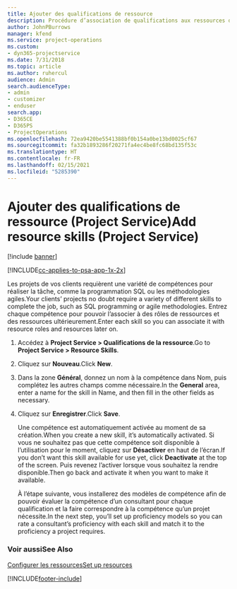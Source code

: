 ```yaml
---
title: Ajouter des qualifications de ressource
description: Procédure d’association de qualifications aux ressources dans Project Service
author: JohnPBurrows
manager: kfend
ms.service: project-operations
ms.custom:
- dyn365-projectservice
ms.date: 7/31/2018
ms.topic: article
ms.author: ruhercul
audience: Admin
search.audienceType:
- admin
- customizer
- enduser
search.app:
- D365CE
- D365PS
- ProjectOperations
ms.openlocfilehash: 72ea9420be5541388bf0b154a0be13bd0025cf67
ms.sourcegitcommit: fa32b1893286f20271fa4ec4be8fc68bd135f53c
ms.translationtype: HT
ms.contentlocale: fr-FR
ms.lasthandoff: 02/15/2021
ms.locfileid: "5285390"
---
```

# <a name="add-resource-skills-project-service"></a><span data-ttu-id="1a045-103">Ajouter des qualifications de ressource (Project Service)</span><span class="sxs-lookup"><span data-stu-id="1a045-103">Add resource skills (Project Service)</span></span>

[!include [banner](../includes/psa-now-project-operations.md)]

[!INCLUDE[cc-applies-to-psa-app-1x-2x](../includes/cc-applies-to-psa-app-1x-2x.md)]

<span data-ttu-id="1a045-104">Les projets de vos clients requièrent une variété de compétences pour réaliser la tâche, comme la programmation SQL ou les méthodologies agiles.</span><span class="sxs-lookup"><span data-stu-id="1a045-104">Your clients’ projects no doubt require a variety of different skills to complete the job, such as SQL programming or agile methodologies.</span></span> <span data-ttu-id="1a045-105">Entrez chaque compétence pour pouvoir l’associer à des rôles de ressources et des ressources ultérieurement.</span><span class="sxs-lookup"><span data-stu-id="1a045-105">Enter each skill so you can associate it with resource roles and resources later on.</span></span>  
  
1. <span data-ttu-id="1a045-106">Accédez à **Project Service > Qualifications de la ressource**.</span><span class="sxs-lookup"><span data-stu-id="1a045-106">Go to **Project Service > Resource Skills**.</span></span>  
  
2. <span data-ttu-id="1a045-107">Cliquez sur **Nouveau**.</span><span class="sxs-lookup"><span data-stu-id="1a045-107">Click **New**.</span></span>  
  
3. <span data-ttu-id="1a045-108">Dans la zone **Général**, donnez un nom à la compétence dans Nom, puis complétez les autres champs comme nécessaire.</span><span class="sxs-lookup"><span data-stu-id="1a045-108">In the **General** area, enter a name for the skill in Name, and then fill in the other fields as necessary.</span></span>  
  
4. <span data-ttu-id="1a045-109">Cliquez sur **Enregistrer**.</span><span class="sxs-lookup"><span data-stu-id="1a045-109">Click **Save**.</span></span>  
  
   <span data-ttu-id="1a045-110">Une compétence est automatiquement activée au moment de sa création.</span><span class="sxs-lookup"><span data-stu-id="1a045-110">When you create a new skill, it’s automatically activated.</span></span> <span data-ttu-id="1a045-111">Si vous ne souhaitez pas que cette compétence soit disponible à l’utilisation pour le moment, cliquez sur **Désactiver** en haut de l’écran.</span><span class="sxs-lookup"><span data-stu-id="1a045-111">If you don’t want this skill available for use yet, click **Deactivate** at the top of the screen.</span></span> <span data-ttu-id="1a045-112">Puis revenez l’activer lorsque vous souhaitez la rendre disponible.</span><span class="sxs-lookup"><span data-stu-id="1a045-112">Then go back and activate it when you want to make it available.</span></span>  
  
   <span data-ttu-id="1a045-113">À l’étape suivante, vous installerez des modèles de compétence afin de pouvoir évaluer la compétence d’un consultant pour chaque qualification et la faire correspondre à la compétence qu’un projet nécessite.</span><span class="sxs-lookup"><span data-stu-id="1a045-113">In the next step, you’ll set up proficiency models so you can rate a consultant’s proficiency with each skill and match it to the proficiency a project requires.</span></span>  
  
### <a name="see-also"></a><span data-ttu-id="1a045-114">Voir aussi</span><span class="sxs-lookup"><span data-stu-id="1a045-114">See Also</span></span>  
 [<span data-ttu-id="1a045-115">Configurer les ressources</span><span class="sxs-lookup"><span data-stu-id="1a045-115">Set up resources</span></span>](../psa/set-up-resources.md)


[!INCLUDE[footer-include](../includes/footer-banner.md)]